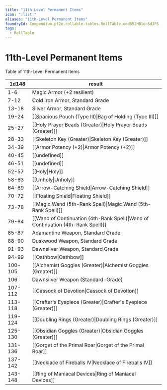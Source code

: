 ```yaml
---
title: "11th-Level Permanent Items"
icon: ":list:"
aliases: "11th-Level Permanent Items"
foundryId: Compendium.pf2e.rollable-tables.RollTable.ood552HB1onSdJFS
tags:
  - RollTable
---
```


# 11th-Level Permanent Items
Table of 11th-Level Permanent Items

| 1d148 | result |
|------|--------|
| 1-6 | Magic Armor (+2 resilient) |
| 7-12 | Cold Iron Armor, Standard Grade |
| 13-18 | Silver Armor, Standard Grade |
| 19-24 | [[Spacious Pouch (Type III)\|Bag of Holding (Type III)]] |
| 25-27 | [[Holy Prayer Beads (Greater)\|Holy Prayer Beads (Greater)]] |
| 28-33 | [[Skeleton Key (Greater)\|Skeleton Key (Greater)]] |
| 34-39 | [[Armor Potency (+2)\|Armor Potency (+2)]] |
| 40-45 | [[undefined]] |
| 46-51 | [[undefined]] |
| 52-57 | [[Holy\|Holy]] |
| 58-63 | [[Unholy\|Unholy]] |
| 64-69 | [[Arrow-Catching Shield\|Arrow-Catching Shield]] |
| 70-72 | [[Floating Shield\|Floating Shield]] |
| 73-78 | [[Magic Wand (5th-Rank Spell)\|Magic Wand (5th-Rank Spell)]] |
| 79-84 | [[Wand of Continuation (4th-Rank Spell)\|Wand of Continuation (4th-Rank Spell)]] |
| 85-87 | Adamantine Weapon, Standard Grade |
| 88-90 | Duskwood Weapon, Standard Grade |
| 91-93 | Dawnsilver Weapon, Standard Grade |
| 94-99 | [[Oathbow\|Oathbow]] |
| 100-105 | [[Alchemist Goggles (Greater)\|Alchemist Goggles (Greater)]] |
| 106 | Dawnsilver Weapon (Standard-Grade) |
| 107-112 | [[Cassock of Devotion\|Cassock of Devotion]] |
| 113-118 | [[Crafter's Eyepiece (Greater)\|Crafter's Eyepiece (Greater)]] |
| 119-124 | [[Doubling Rings (Greater)\|Doubling Rings (Greater)]] |
| 125-130 | [[Obsidian Goggles (Greater)\|Obsidian Goggles (Greater)]] |
| 131-136 | [[Gorget of the Primal Roar\|Gorget of the Primal Roar]] |
| 137-142 | [[Necklace of Fireballs IV\|Necklace of Fireballs IV]] |
| 143-148 | [[Ring of Maniacal Devices\|Ring of Maniacal Devices]] |
